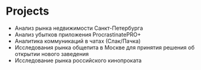 # Projects
- Анализ рынка недвижимости Санкт-Петербурга
- Анализ убытков приложения ProcrastinatePRO+
- Аналитика коммуникаций в чатах (Слак/Пачка)
- Исследования рынка общепита в Москве для принятия решения об открытии нового заведения
- Исследование рынка российского кинопроката
